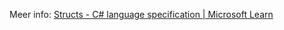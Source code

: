 

Meer info:
[Structs - C# language specification | Microsoft Learn](https://learn.microsoft.com/en-us/dotnet/csharp/language-reference/language-specification/structs)